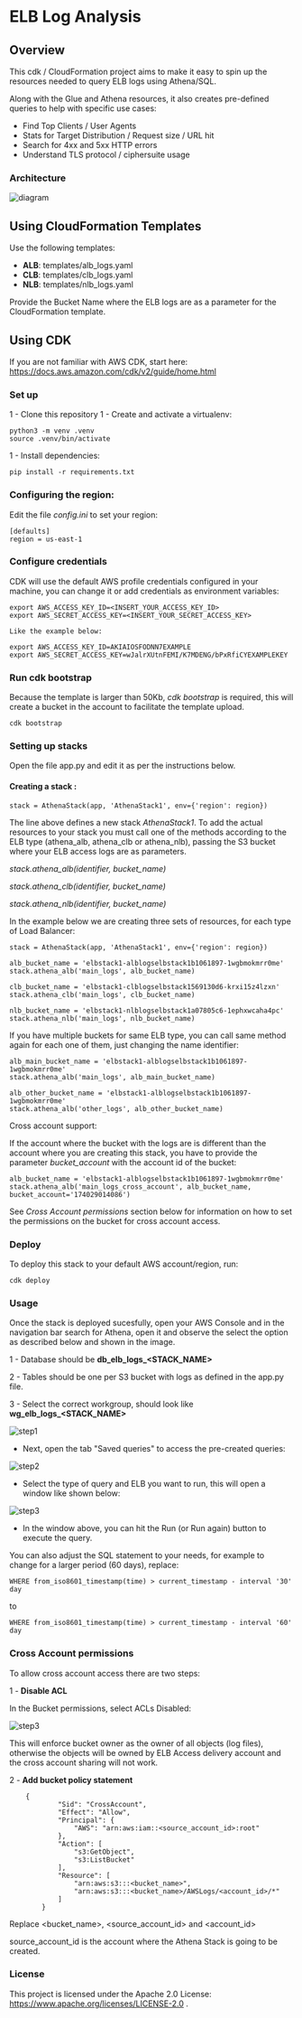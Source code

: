 # ELB Log Analysis

## Overview

This cdk / CloudFormation project aims to make it easy to spin up the resources needed to query ELB logs using Athena/SQL.

Along with the Glue and Athena resources, it also creates pre-defined queries to help with specific use cases:

- Find Top Clients / User Agents
- Stats for Target Distribution / Request size / URL hit
- Search for 4xx and 5xx HTTP errors
- Understand TLS protocol / ciphersuite usage

### Architecture

![diagram](images/ELBLogAnalysis.png)

## Using CloudFormation Templates

Use the following templates:

- **ALB**: templates/alb_logs.yaml
- **CLB**: templates/clb_logs.yaml
- **NLB**: templates/nlb_logs.yaml

Provide the Bucket Name where the ELB logs are as a parameter for the CloudFormation template.

## Using CDK

If you are not familiar with AWS CDK, start here: https://docs.aws.amazon.com/cdk/v2/guide/home.html

### Set up

1 - Clone this repository
1 - Create and activate a virtualenv:
```
python3 -m venv .venv
source .venv/bin/activate
```
1 - Install dependencies:

```
pip install -r requirements.txt 
```


### Configuring the region: 
Edit the file *config.ini* to set your region:

```
[defaults]
region = us-east-1
```

### Configure credentials
CDK will use the default AWS profile credentials configured in your machine, you can change it or add credentials as environment variables:
```
export AWS_ACCESS_KEY_ID=<INSERT_YOUR_ACCESS_KEY_ID>
export AWS_SECRET_ACCESS_KEY=<INSERT_YOUR_SECRET_ACCESS_KEY>

Like the example below:

export AWS_ACCESS_KEY_ID=AKIAIOSFODNN7EXAMPLE
export AWS_SECRET_ACCESS_KEY=wJalrXUtnFEMI/K7MDENG/bPxRfiCYEXAMPLEKEY
```

### Run cdk bootstrap
Because the template is larger than 50Kb, *cdk bootstrap* is required, this will create a bucket in the account to facilitate the template upload.

```cdk bootstrap```


### Setting up stacks

Open the file app.py and edit it as per the instructions below.

#### Creating a stack :

```stack = AthenaStack(app, 'AthenaStack1', env={'region': region})```

The line above defines a new stack *AthenaStack1*. To add the actual resources to your stack you must call one of the methods according to the ELB type (athena_alb, athena_clb or athena_nlb), passing the S3 bucket where your ELB access logs are as parameters.


*stack.athena_alb(identifier, bucket_name)*

*stack.athena_clb(identifier, bucket_name)*

*stack.athena_nlb(identifier, bucket_name)*

In the example below we are creating three sets of resources, for each type of Load Balancer:

```
stack = AthenaStack(app, 'AthenaStack1', env={'region': region})

alb_bucket_name = 'elbstack1-alblogselbstack1b1061897-1wgbmokmrr0me'
stack.athena_alb('main_logs', alb_bucket_name)

clb_bucket_name = 'elbstack1-clblogselbstack1569130d6-krxi15z4lzxn'
stack.athena_clb('main_logs', clb_bucket_name)

nlb_bucket_name = 'elbstack1-nlblogselbstack1a07805c6-1ephxwcaha4pc'
stack.athena_nlb('main_logs', nlb_bucket_name)
```


If you have multiple buckets for same ELB type, you can call same method again for each one of them, just changing the name identifier:


```
alb_main_bucket_name = 'elbstack1-alblogselbstack1b1061897-1wgbmokmrr0me'
stack.athena_alb('main_logs', alb_main_bucket_name)

alb_other_bucket_name = 'elbstack1-alblogselbstack1b1061897-1wgbmokmrr0me'
stack.athena_alb('other_logs', alb_other_bucket_name)
```

Cross account support:

If the account where the bucket with the logs are is different than the account where you are creating this stack, you have to provide the parameter *bucket_account* with the account id of the bucket:
```
alb_bucket_name = 'elbstack1-alblogselbstack1b1061897-1wgbmokmrr0me'
stack.athena_alb('main_logs_cross_account', alb_bucket_name, bucket_account='174029014086')
```

See *Cross Account permissions* section below for information on how to set the permissions on the bucket for cross account access.


### Deploy

To deploy this stack to your default AWS account/region, run:

```cdk deploy```

### Usage
Once the stack is deployed sucesfully, open your AWS Console and in the navigation bar search for Athena, open it and observe the select the option as described below and shown in the image.

1 - Database should be **db_elb_logs_<STACK_NAME>**

2 - Tables should be one per S3 bucket with logs as defined in the app.py file.

3 - Select the correct workgroup, should look like **wg_elb_logs_<STACK_NAME>**


![step1](images/step1.png)

- Next, open the tab "Saved queries" to access the pre-created queries:

![step2](images/step2.png)

- Select the type of query and ELB you want to run, this will open a window like shown below:

![step3](images/step3.png)

- In the window above, you can hit the Run (or Run again) button to execute the query. 

You can also adjust the SQL statement to your needs, for example to change for a larger period (60 days), replace:

```WHERE from_iso8601_timestamp(time) > current_timestamp - interval '30' day```

to 

```WHERE from_iso8601_timestamp(time) > current_timestamp - interval '60' day```

### Cross Account permissions

To allow cross account access there are two steps:

1 - **Disable ACL**

In the Bucket permissions, select ACLs Disabled:

![step3](images/disable-acl.png)

This will enforce bucket owner as the owner of all objects (log files), otherwise the objects will be owned by ELB Access delivery account and the cross account sharing will not work.


2 - **Add bucket policy statement**

```
    {
            "Sid": "CrossAccount",
            "Effect": "Allow",
            "Principal": {
                "AWS": "arn:aws:iam::<source_account_id>:root"
            },
            "Action": [
                "s3:GetObject",
                "s3:ListBucket"
            ],
            "Resource": [
                "arn:aws:s3:::<bucket_name>",
                "arn:aws:s3:::<bucket_name>/AWSLogs/<account_id>/*"
            ]
        }
```
Replace <bucket_name>, <source_account_id> and <account_id>

source_account_id is the account where the Athena Stack is going to be created.

### License

This project is licensed under the Apache 2.0 License: https://www.apache.org/licenses/LICENSE-2.0 .